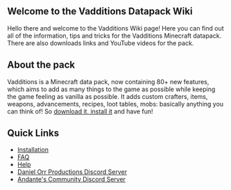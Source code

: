## Welcome to the Vadditions Datapack Wiki
Hello there and welcome to the Vadditions Wiki page! Here you can find out all of the information, tips and tricks for the Vadditions Minecraft datapack. There are also downloads links and YouTube videos for the pack.

## About the pack
Vadditions is a Minecraft data pack, now containing 80+ new features, which aims to add as many things to the game as possible while keeping the game feeling as vanilla as possible. It adds custom crafters, items, weapons, advancements, recipes, loot tables, mobs: basically anything you can think of! So [download it, install it](Installation) and have fun!

## Quick Links
* [Installation](https://andantedevs.github.io/vadditions/installation)
* [FAQ](https://andantedevs.github.io/vadditions/help/faq)
* [Help](https://andantedevs.github.io/vadditions/help)
* [Daniel Orr Productions Discord Server](https://discord.gg/73MD73f)
* [Andante's Community Discord Server](https://discord.gg/Q6qEWRs)

